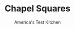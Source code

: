 ---
layout: ../../layouts/MarkdownPostLayout.astro
title: Chapel Squares
author: America's Test Kitchen
pubDate: 2023-03-15
description: "This curious confection pairs almond paste with sour cherries and apples in a flaky pastry square."
image_url: https://res.cloudinary.com/hksqkdlah/image/upload/ar_1:1,c_fill,dpr_2.0,f_auto,fl_lossy.progressive.strip_profile,g_faces:auto,q_auto:low,w_344/9679_sfs-chapelsquares-13
tags: ["Desserts or Baked Goods","Tarts"]
calories: 5316
protein: 2
carbohydrates: 30
fats: 
fiber: 1
ingredients: ["1/2 cup, whole milk","2 large, eggs, separated, whites beaten lightly","2 1/2 cups (12 1/2 ounces), all-purpose flour","2 tablespoons, granulated sugar","1/2 teaspoon, salt","11 tablespoons, vegetable shortening, cut into 1/2-inch pieces and chilled","5 tablespoons, unsalted butter, cut into 1/4-inch pieces chilled","3/4 cup dried, sour cherries","4 teaspoons, water","1 3/4 pounds Haralson or Granny Smith, apples, peeled, cored, and sliced thin (about 4 apples)","12 ounces Fireside or Golden Delicious, apples, peeled, cored, and sliced thin (about 2 apples)","2/3 cup (4 2/3 ounces), granulated sugar","1/2 teaspoon, ground cinnamon","1/8 teaspoon, salt","4 ounces, almond paste, cut into 1/4-inch pieces","1 1/4 cups (5 ounces), confectioners' sugar","3 tablespoons, whole milk","1/4 teaspoon, almond extract"]
serves: 24
time: "2 hours, plus 1 hour chilling and 2½ hours cooling"
instructions: ["FOR THE CRUST: Whisk milk and egg yolks together. Pulse flour, sugar, and salt in food processor until combined, about 3 pulses. Add shortening and pulse until mixture resembles coarse cornmeal, about 10 pulses. Add butter and pulse until mixture resembles coarse crumbs, about 10 pulses. Transfer mixture to large bowl.","Pour milk mixture over flour mixture and combine, using rubber spatula to press dough firmly until it comes together. Transfer dough to clean counter and divide into 2 equal pieces. Place each piece of dough on sheet of plastic wrap and flatten into 4-inch square. Wrap tightly and refrigerate for 1 hour.","FOR THE FILLING: Adjust oven rack to lowest position and heat oven to 400 degrees. Microwave cherries and water in covered bowl until steaming, about 1 minute. Let sit until cherries have softened and cooled to room temperature, about 30 minutes. Combine softened cherry mixture, apples, sugar, cinnamon, and salt in large bowl; set aside.","Let dough soften at room temperature for 10 minutes. Roll 1 dough square between 2 large sheets of parchment paper into 19 by 14-inch rectangle. Remove top piece of parchment. Loosely roll dough around rolling pin, then unroll dough over 18 by 13-inch rimmed baking sheet. Gently fit dough into sheet and up the sides and sprinkle with almond paste. Drain apple mixture thoroughly, then spread over dough-lined sheet. Cover with plastic and refrigerate until needed.","Roll remaining 1 dough square between 2 large sheets of parchment into 19 by 14-inch rectangle. Remove top piece of parchment. Loosely roll dough around rolling pin, then unroll it over filling. Trim and fold edges of dough together. Crimp, using fork.","Cut 1-inch slits in top crust at 2-inch intervals, then brush with egg whites. Bake bars for 10 minutes, then reduce oven temperature to 350 degrees and continue to bake until juices are bubbling and crust is golden brown, 40 to 45 minutes, rotating sheet halfway through baking. Let bars cool in sheet on wire rack for 30 minutes.","FOR THE GLAZE: Whisk sugar, milk, and almond extract together in bowl until smooth. Drizzle glaze over bars and let cool until filling has set, about 2 hours. Cut into squares. Serve."]
nutrition: ["79 mg Potassium","46 mg Phosphorus","24 mg Calcium","12 mg Magnesium","71 mg Sodium","10 g Fat","4 g Monounsaturated","2 g Polyunsaturated","1 mg Vitamin C","22 mg Cholesterol","3 g Saturated","1 g Fiber","22 µg Folic acid","11 µg Folate (food)","17 g Sugars","4 µg Vitamin K","36 g Water","30 g Carbs","49 µg Folate equivalent (total)","2 g Protein","1 mg Vitamin E","33 µg Vitamin A","221 kcal Energy","12 g Sugars, added","5316 calories"]
notes: "You’ll need an 18&nbsp;by 13-inch rimmed nonstick baking sheet. Use almond paste, not marzipan (which is sweeter and smoother)."
---